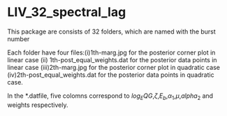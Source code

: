 # LIV_32_spectral_lag
This package are consists of 32 folders, which are named with the burst number

Each folder have four files:(i)1th-marg.jpg for the posterior corner plot in linear case (ii) 1th-post_equal_weights.dat for the posterior data points in linear case (iii)2th-marg.jpg for the posterior corner plot in quadratic case (iv)2th-post_equal_weights.dat for the posterior data points in quadratic case.

In the  *.datfile,  five colomns  correspond to $log_EQG$,$\zeta$,$E_b$,$\alpha_1$,$\mu$,$alpha_2$ and weights respectively.
